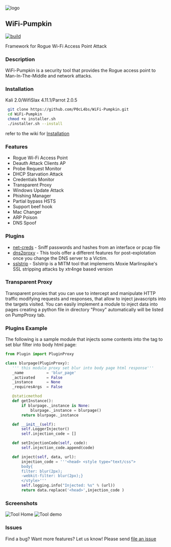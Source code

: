 ![logo](https://dl.dropboxusercontent.com/u/97321327/evil/logo.png)

WiFi-Pumpkin
---
[![build](https://travis-ci.org/P0cL4bs/WiFi-Pumpkin.svg)](https://travis-ci.org/P0cL4bs/WiFi-Pumpkin/)

Framework for Rogue Wi-Fi Access Point Attack
### Description
WiFi-Pumpkin is a security tool that provides the Rogue access point to Man-In-The-Middle and network attacks.
### Installation

Kali 2.0/WifiSlax 4.11.1/Parrot 2.0.5

```sh
 git clone https://github.com/P0cL4bs/WiFi-Pumpkin.git
 cd WiFi-Pumpkin
 chmod +x installer.sh
 ./installer.sh --install
```
refer to the wiki for [Installation](https://github.com/P0cL4bs/WiFi-Pumpkin/wiki/Installation)

### Features
* Rogue Wi-Fi Access Point
* Deauth Attack Clients AP 
* Probe Request Monitor
* DHCP Starvation Attack
* Credentials Monitor
* Transparent Proxy
* Windows Update Attack
* Phishing Manager
* Partial bypass HSTS
* Support beef hook
* Mac Changer 
* ARP Poison 
* DNS Spoof 

### Plugins
- [net-creds](https://github.com/DanMcInerney/net-creds) - Sniff passwords and hashes from an interface or pcap file
- [dns2proxy](https://github.com/LeonardoNve/dns2proxy) - This tools offer a different features for post-explotation once you change the DNS server to a Victim.
- [sslstrip](https://github.com/xtr4nge/sslstrip) - Sslstrip is a MITM tool that implements Moxie Marlinspike's SSL stripping 
attacks by xtr4nge based version

### Transparent Proxy
 Transparent proxies that you can use to intercept and manipulate HTTP traffic modifying requests and responses, that allow to inject javascripts into the targets visited.  You can easily implement a module to inject data into pages creating a python file in directory "Proxy" automatically will be listed on PumpProxy tab.
### Plugins Example
 The following is a sample module that injects some contents into the <head> tag to set blur filter into body html page:
 ``` python
from Plugin import PluginProxy

class blurpage(PluginProxy):
    ''' this module proxy set blur into body page html response'''
    _name          = 'blur_page'
    _activated     = False
    _instance      = None
    _requiresArgs  = False

    @staticmethod
    def getInstance():
        if blurpage._instance is None:
            blurpage._instance = blurpage()
        return blurpage._instance

    def __init__(self):
        self.LoggerInjector()
        self.injection_code = []

    def setInjectionCode(self, code):
        self.injection_code.append(code)

    def inject(self, data, url):
        injection_code = '''<head> <style type="text/css">
        body{
		filter: blur(2px);
		-webkit-filter: blur(2px);}
		</style>'''
        self.logging.info("Injected: %s" % (url))
        return data.replace('<head>',injection_code )

```
 
### Screenshots
![Tool Home](https://dl.dropboxusercontent.com/u/97321327/evil/evil7.3.png)
![Tool demo](https://dl.dropboxusercontent.com/u/97321327/evil/demo7.3.png)
### Issues
Find a bug? Want more features?  Let us know! Please send [file an issue](https://github.com/P0cL4bs/WiFi-Pumpkin/issues/new) 